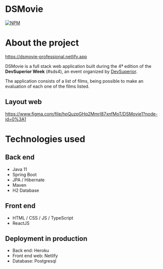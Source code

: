 # DSMovie 
[![NPM](https://img.shields.io/npm/l/react)](https://github.com/brazil-bruno/dsmovie-professional/blob/main/LICENSE)

# About the project

https://dsmovie-professional.netlify.app

DSMovie is a full stack web application built during the 4ª edition of the **DevSuperior Week** (#sds4), an event organized by [DevSuperior](https://devsuperior.com.br/cursos "DevSuperior Website").

The application consists of a list of films, being possible to make an evaluation of each one of the films listed.

## Layout web
https://www.figma.com/file/hpQuzpGHq2MmrI87xnfMoT/DSMovie1?node-id=0%3A1

# Technologies used
## Back end
- Java 11
- Spring Boot
- JPA / Hibernate
- Maven
- H2 Database
## Front end
- HTML / CSS / JS / TypeScript
- ReactJS
## Deployment in production
- Back end: Heroku
- Front end web: Netlify
- Database: Postgresql
